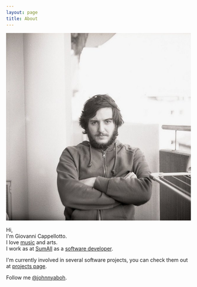 ```yaml
---
layout: page
title: About
---
```


[music]: /music.html "Music"
[projects]: /projects.html "Projects"
[twitter]: http://twitter.com/johnnyaboh
[github]: http://github.com/potomak
[sumall]: http://sumall.com

![Giovanni Cappellotto](/assets/me.jpg)

Hi,<br />
I'm Giovanni Cappellotto.<br />
I love [music][music] and arts.<br />
I work as at [SumAll][sumall] as a [software developer][github].

I'm currently involved in several software projects, you can check them out at [projects page][projects].

Follow me [@johnnyaboh][twitter].

